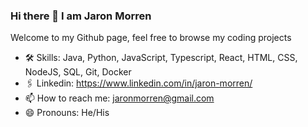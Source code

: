 ### Hi there 👋 I am Jaron Morren

Welcome to my Github page, feel free to browse my coding projects

- 🛠 Skills: Java, Python, JavaScript, Typescript, React, HTML, CSS, NodeJS, SQL, Git, Docker
- 🖇 Linkedin: https://www.linkedin.com/in/jaron-morren/
- 📫 How to reach me: jaronmorren@gmail.com 
- 😄 Pronouns: He/His
